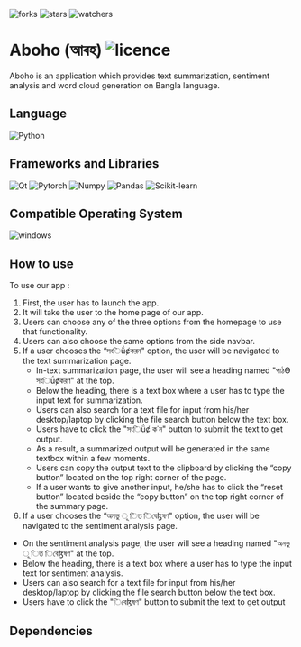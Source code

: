 ![forks](https://img.shields.io/github/forks/fuerostic/Aboho.svg)
![stars](https://img.shields.io/github/stars/fuerostic/Aboho.svg)
![watchers](https://img.shields.io/github/watchers/fuerostic/Aboho.svg)

# Aboho (আবহ) ![licence](https://img.shields.io/github/license/fuerostic/Aboho.svg)
Aboho is an application which provides text summarization, sentiment analysis and word cloud generation on Bangla language. 

## Language 
![Python](https://img.shields.io/badge/Python-3776AB?style=for-the-badge&logo=python&logoColor=white)

## Frameworks and Libraries
![Qt](https://img.shields.io/badge/Qt-41CD52?style=for-the-badge&logo=qt&logoColor=white)
![Pytorch](https://img.shields.io/badge/PyTorch-EE4C2C?style=for-the-badge&logo=PyTorch&logoColor=white)
![Numpy](https://img.shields.io/badge/Numpy-777BB4?style=for-the-badge&logo=numpy&logoColor=white)
![Pandas](https://img.shields.io/badge/Pandas-2C2D72?style=for-the-badge&logo=pandas&logoColor=white)
![Scikit-learn](https://img.shields.io/badge/scikit_learn-F7931E?style=for-the-badge&logo=scikit-learn&logoColor=white)


## Compatible Operating System
![windows](https://img.shields.io/badge/Windows-0078D6?style=for-the-badge&logo=windows&logoColor=white)

## How to use
To use our app :
1. First, the user has to launch the app.
2. It will take the user to the home page of our app.
3. Users can choose any of the three options from the homepage to
   use that functionality.
4. Users can also choose the same options from the side navbar.
5. If a user chooses the “সংিǘȼকরন" option, the user will be navigated
   to the text summarization page.
   - In-text summarization page, the user will see a heading
  named "পাঠƟ সংিǘȼকরণ" at the top.
   - Below the heading, there is a text box where a user has to
  type the input text for summarization.
   - Users can also search for a text file for input from his/her
  desktop/laptop by clicking the file search button below the
  text box.
   - Users have to click the "সংিǘȼ ক˙ন" button to submit the
  text to get output.
   - As a result, a summarized output will be generated in the
  same textbox within a few moments.
   - Users can copy the output text to the clipboard by clicking
  the “copy button” located on the top right corner of the
  page.
   - If a user wants to give another input, he/she has to click the
  “reset button” located beside the “copy button” on the top
  right corner of the summary page.
6. If a user chooses the “অনভু ূ িত িবেɮষণ" option, the user will be
   navigated to the sentiment analysis page.
  - On the sentiment analysis page, the user will see a heading
    named "অনভু ূ িত িবেɮষণ" at the top.
  - Below the heading, there is a text box where a user has to
    type the input text for sentiment analysis.
  - Users can also search for a text file for input from his/her
    desktop/laptop by clicking the file search button below the
    text box.
  - Users have to click the "িবেɮষণ" button to submit the text to
    get output

## Dependencies 


